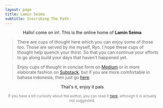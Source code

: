 ```yaml
---
layout: page
title: Lamin Seima
subtitle: Inscribing The Path
---
```

<p style="text-align:center;">Hallo! come on in!. This is the online home of <b>Lamin Seima</b></p>

> There are cups of thought here which you can enjoy some of those too. Those are served by me myself, Ryo.
> I hope these cups of thought help quench your thirst.
> So that you can continue your efforts to go along build your days that haven't happened yet. 

> Enjoy cups of thought in concise form on [Medium](https://medium.com/@laminseima) 
> or in more elaborate fashion on [Substack](https://laminseima.substack.com), 
> but if you are more comfortable in bahasa indonesia, then just go [here](https://laminseima.github.io/about/).

<p style="text-align: center;">That's it, enjoy it pals</p>

<p style="text-align:center;color:grey;font-size:12px;">
If you have a bit curiosity about the author, 
you can read it <a href="https://laminseima.github.io/about/">here</a>,
although it is actually not suggested.
</p>
